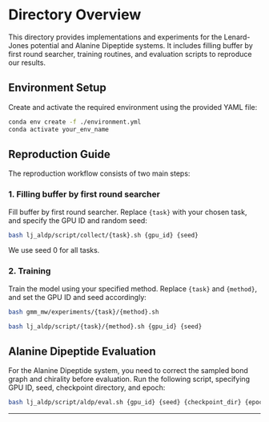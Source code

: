 # Directory Overview

This directory provides implementations and experiments for the Lenard-Jones potential and Alanine Dipeptide systems. It includes filling buffer by first round searcher, training routines, and evaluation scripts to reproduce our results.

## Environment Setup

Create and activate the required environment using the provided YAML file:

```bash
conda env create -f ./environment.yml
conda activate your_env_name
```

## Reproduction Guide

The reproduction workflow consists of two main steps:

### 1. Filling buffer by first round searcher

Fill buffer by first round searcher. Replace `{task}` with your chosen task, and specify the GPU ID and random seed:

```bash
bash lj_aldp/script/collect/{task}.sh {gpu_id} {seed}
```

We use seed 0 for all tasks.

### 2. Training

Train the model using your specified method. Replace `{task}` and `{method}`, and set the GPU ID and seed accordingly:

```bash
bash gmm_mw/experiments/{task}/{method}.sh
```

```bash
bash lj_aldp/script/{task}/{method}.sh {gpu_id} {seed}
```

## Alanine Dipeptide Evaluation

For the Alanine Dipeptide system, you need to correct the sampled bond graph and chirality before evaluation. Run the following script, specifying GPU ID, seed, checkpoint directory, and epoch:

```bash
bash lj_aldp/script/aldp/eval.sh {gpu_id} {seed} {checkpoint_dir} {epoch}
```

---
